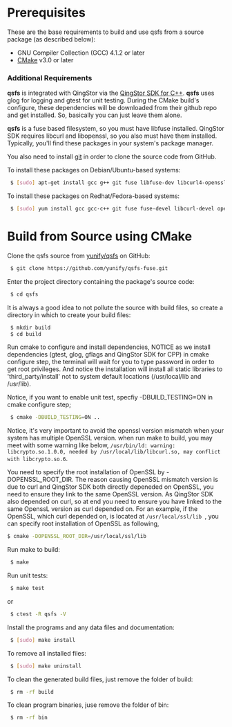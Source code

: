 # Prerequisites

These are the base requirements to build and use qsfs from a source package (as described below): 
- GNU Compiler Collection (GCC) 4.1.2 or later
- [CMake][cmake install link] v3.0 or later

### Additional Requirements
**qsfs** is integrated with QingStor via the [QingStor SDK for C++][qs-sdk-cpp link]. **qsfs** uses glog for logging and gtest for unit testing. During the CMake build's configure, these dependencies will be downloaded from their github repo and get installed. So, basically you can just leave them alone.

**qsfs** is a fuse based filesystem, so you must have libfuse installed. QingStor SDK requires libcurl and libopenssl, so you also must have them installed. Typically, you'll find these packages in your system's package manager.

You also need to install [git][git install link] in order to clone the source code from GitHub.

To install these packages on Debian/Ubuntu-based systems:
```sh
 $ [sudo] apt-get install gcc g++ git fuse libfuse-dev libcurl4-openssl-dev libssl-dev
```

To install these packages on Redhat/Fedora-based systems:
```sh
 $ [sudo] yum install gcc gcc-c++ git fuse fuse-devel libcurl-devel openssl-devel
```

# Build from Source using CMake

Clone the qsfs source from [yunify/qsfs][qsfs github link] on GitHub:
```sh
 $ git clone https://github.com/yunify/qsfs-fuse.git
```

Enter the project directory containing the package's source code:
```sh
 $ cd qsfs
```

It is always a good idea to not pollute the source with build files,
so create a directory in which to create your build files:
```sh
 $ mkdir build
 $ cd build
```

Run cmake to configure and install dependencies, NOTICE as we install dependencies (gtest, glog, gflags and QingStor SDK for CPP) in cmake configure step, the terminal will wait for you to type password in order to get root privileges. And notice the installation will install all static libraries to 'third_party/install' not to system default locations (/usr/local/lib and /usr/lib).

Notice, if you want to enable unit test, specfiy -DBUILD_TESTING=ON in cmake configure step; 
```sh
 $ cmake -DBUILD_TESTING=ON ..
```

Notice, it's very important to avoid the openssl version mismatch when your system has multiple OpenSSL
version. when run make to build, you may meet with some warning like below,
`/usr/bin/ld: warning: libcrypto.so.1.0.0, needed by /usr/local/lib/libcurl.so, may conflict with libcrypto.so.6`.

You need to specify the root installation of OpenSSL by -DOPENSSL_ROOT_DIR.
The reason causing OpenSSL mismatch version is due to curl and QingStor SDK both directly depeneded on OpenSSL, you need to ensure they link to the same OpenSSL version. As QingStor SDK also depended on curl, so at end you need to ensure you have linked to the same OpenssL version as curl depended on. For an example, if the OpenSSL, which curl depended on, is located at `/usr/local/ssl/lib `, you can specify root installation of OpenSSL as following,
```sh
$ cmake -DOPENSSL_ROOT_DIR=/usr/local/ssl/lib
```

Run make to build:
```sh
 $ make
```

Run unit tests:
```sh
 $ make test
```
  or
```sh
 $ ctest -R qsfs -V
```

Install the programs and any data files and documentation:
```sh
 $ [sudo] make install
```

To remove all installed files:
```sh
 $ [sudo] make uninstall
```

To clean the generated build files, just remove the folder of build:
```sh
 $ rm -rf build
```

To clean program binaries, juse remove the folder of bin:
```sh
 $ rm -rf bin
```


[qsfs github link]: https://github.com/yunify/qsfs-fuse
[qs-sdk-cpp link]: https://github.com/yunify/qingstor-sdk-cpp
[git install link]: https://git-scm.com/book/en/v2/Getting-Started-Installing-Git
[cmake install link]: https://cmake.org/install/